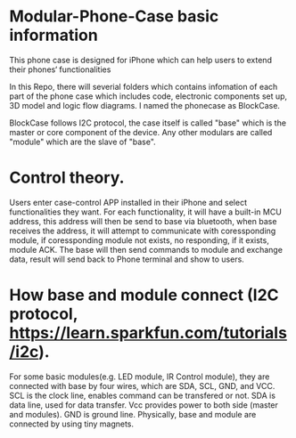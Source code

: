 # Modular-Phone-Case basic information
This phone case is designed for iPhone which can help users to extend their phones‘ functionalities

In this Repo, there will severial folders which contains infomation of each part of the phone case which includes code, electronic components set up, 3D model and logic flow diagrams. I named the phonecase as BlockCase.

BlockCase follows I2C protocol, the case itself is called "base" which is the master or core component of the device. Any other modulars are called "module" which are the slave of "base".

# Control theory.

Users enter case-control APP installed in their iPhone and select functionalities they want. For each functionality, it will have a built-in MCU address, this address will then be send to base via bluetooth, when base receives the address, it will attempt to communicate with coressponding module, if coressponding module not exists, no responding, if it exists, module ACK. The base will then send commands to module and exchange data, result will send back to Phone terminal and show to users.

# How base and module connect (I2C protocol, https://learn.sparkfun.com/tutorials/i2c).

For some basic modules(e.g. LED module, IR Control module), they are connected with base by four wires, which are SDA, SCL, GND, and VCC.
SCL is the clock line, enables command can be transfered or not. SDA is data line, used for data transfer. Vcc provides power to both side (master and modules). GND is ground line. Physically, base and module are connected by using tiny magnets.

